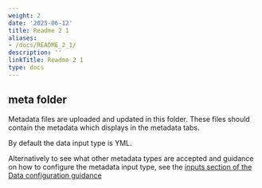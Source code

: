 ```yaml
---
weight: 2
date: '2025-06-12'
title: Readme 2 1
aliases:
- /docs/README_2_1/
description: ''
linkTitle: Readme 2 1
type: docs
---
```


## meta folder

Metadata files are uploaded and updated in this folder. These files should contain the metadata which displays in the metadata tabs.

By default the data input type is YML.

Alternatively to see what other metadata types are accepted and guidance on how to configure the metadata input type, see the [inputs section of the Data configuration guidance](https://open-sdg.readthedocs.io/en/latest/data-configuration/#inputs)